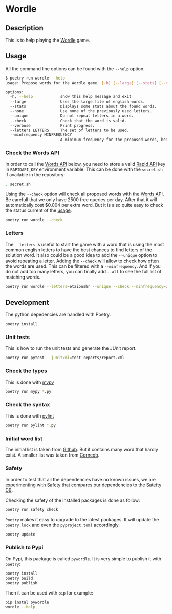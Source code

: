 # Wordle

## Description

This is to help playing the [Wordle](https://www.powerlanguage.co.uk/wordle/) game.

## Usage

All the command line options can be found with the `--help` option.

```bash
$ poetry run wordle --help
usage: Propose words for the Wordle game. [-h] [--large] [--stats] [--none] [--unique] [--check] [--verbose] [--letters LETTERS] [--minfrequency MINFREQUENCY]

options:
  -h, --help            show this help message and exit
  --large               Uses the large file of english words.
  --stats               Displays some stats about the found words.
  --none                Use none of the previously used letters.
  --unique              Do not repeat letters in a word.
  --check               Check that the word is valid.
  --verbose             Print progress.
  --letters LETTERS     The set of letters to be used.
  --minfrequency MINFREQUENCY
                        A minimum frequency for the proposed words, between 1 and 7.

```

### Check the Words API

In order to call the [Words API](https://github.com/dwyl/english-words) below, you need to store a valid [Rapid API](https://rapidapi.com) key in `RAPIDAPI_KEY` environment variable. This can be done with the `secret.sh` if available in the repository:

```bash
. secret.sh
```

Using the `--check` option will check all proposed words with the [Words API](https://github.com/dwyl/english-words). Be carefull that we only have 2500 free queries per day. After that it will automatically cost $0.004 per extra word. But it is also quite easy to check the status current of the [usage](https://rapidapi.com/developer/dashboard).

```bash
poetry run wordle --check
```

### Letters

The `--letters` is useful to start the game with a word that is using the most common english letters to have the best chances to find letters of the solution word. It also could be a good idea to add the `--unique` option to avoid repeating a letter. Adding the `--check` will allow to check how often the words are used. This can be filtered with a `--minfrequency`. And if you do not add too many letters, you can finally add `--all` to see the full list of matching words.

```bash
poetry run wordle --letters=etaionshr --unique --check --minfrequency=3 --all
```

## Development

The python depedencies are handled with Poetry.

```bash
poetry install
```

### Unit tests

This is how to run the unit tests and generate the JUnit report.

```bash
poetry run pytest --junitxml=test-reports/report.xml
```

### Check the types

This is done with [mypy](https://mypy.readthedocs.io/en/latest/index.html)

```bash
poetry run mypy *.py
```

### Check the syntax

This is done with [pylint](https://pypi.org/project/pylint/)

```bash
poetry run pylint *.py
```

### Initial word list

The initial list is taken from [Github](https://github.com/dwyl/english-words). But it contains many word that hardly exist.
A smaller list was taken from [Corncob](http://www.mieliestronk.com/corncob_lowercase.txt).

### Safety

In order to test that all the dependencies have no known issues, we are experimenting with [Safety](https://pypi.org/project/safety/) that compares our dependencies to the [Satefty DB](https://github.com/pyupio/safety-db).

Checking the safety of the installed packages is done as follow:

```bash
poetry run safety check
```

`Poetry` makes it easy to upgrade to the latest packages. It will update the `poetry.lock` and even the `pyproject.toml` accordingly.

```bash
poetry update
```

### Publish to Pypi

On Pypi, this package is called `pywordle`. It is very simple to publish it with `poetry`:

```bash
poetry install
poetry build
poetry publish
```

Then it can be used with `pip` for example:

```bash
pip instal pywordle
wordle --help
```
